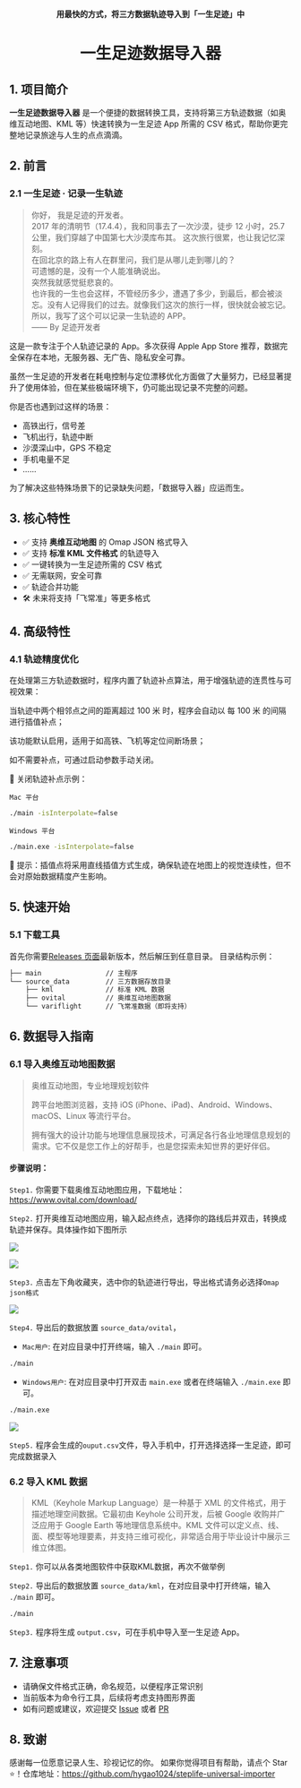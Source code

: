 <p align="center">
	<strong>用最快的方式，将三方数据轨迹导入到「一生足迹」中</strong>
</p> 
<h1 align="center">一生足迹数据导入器</h1>


## 1. 项目简介

**一生足迹数据导入器** 是一个便捷的数据转换工具，支持将第三方轨迹数据（如奥维互动地图、KML 等）快速转换为一生足迹 App 所需的 CSV 格式，帮助你更完整地记录旅途与人生的点点滴滴。

## 2. 前言

### 2.1 一生足迹 · 记录一生轨迹

> 你好，
我是足迹的开发者。<br>
2017 年的清明节（17.4.4），我和同事去了一次沙漠，徒步 12 小时，25.7 公里，我们穿越了中国第七大沙漠库布其。
这次旅行很累，也让我记忆深刻。<br>
在回北京的路上有人在群里问，我们是从哪儿走到哪儿的？<br>
可遗憾的是，没有一个人能准确说出。<br>
突然我就感觉挺悲哀的。<br>
也许我的一生也会这样，不管经历多少，遭遇了多少，到最后，都会被淡忘。没有人记得我们的过去。就像我们这次的旅行一样，很快就会被忘记。<br>
所以，我写了这个可以记录一生轨迹的 APP。<br>
—— By 足迹开发者

这是一款专注于个人轨迹记录的 App。多次获得 Apple App Store 推荐，数据完全保存在本地，无服务器、无广告、隐私安全可靠。

虽然一生足迹的开发者在耗电控制与定位漂移优化方面做了大量努力，已经显著提升了使用体验，但在某些极端环境下，仍可能出现记录不完整的问题。

你是否也遇到过这样的场景：
- 高铁出行，信号差
- 飞机出行，轨迹中断
- 沙漠深山中，GPS 不稳定
- 手机电量不足
- ......

为了解决这些特殊场景下的记录缺失问题，「数据导入器」应运而生。

## 3. 核心特性

- ✅ 支持 **奥维互动地图** 的 Omap JSON 格式导入  
- ✅ 支持 **标准 KML 文件格式** 的轨迹导入  
- ✅ 一键转换为一生足迹所需的 CSV 格式  
- ✅ 无需联网，安全可靠  
- ✅ 轨迹合并功能
- 🛠️ 未来将支持「飞常准」等更多格式

## 4. 高级特性

### 4.1 轨迹精度优化

在处理第三方轨迹数据时，程序内置了轨迹补点算法，用于增强轨迹的连贯性与可视效果：

当轨迹中两个相邻点之间的距离超过 100 米 时，程序会自动以 每 100 米 的间隔进行插值补点；

该功能默认启用，适用于如高铁、飞机等定位间断场景；

如不需要补点，可通过启动参数手动关闭。

🔧 关闭轨迹补点示例：

`Mac 平台`

```bash
./main -isInterpolate=false
```

`Windows 平台`

```bash
./main.exe -isInterpolate=false
```

📌 提示：插值点将采用直线插值方式生成，确保轨迹在地图上的视觉连续性，但不会对原始数据精度产生影响。




## 5. 快速开始

### 5.1 下载工具

首先你需要[Releases 页面](https://github.com/hygao1024/steplife-universal-importer/releases)最新版本，然后解压到任意目录。
目录结构示例：

```bash
├── main                // 主程序
└── source_data         // 三方数据存放目录
    ├── kml             // 标准 KML 数据
    ├── ovital          // 奥维互动地图数据
    └── variflight      // 飞常准数据（即将支持）
```


## 6. 数据导入指南

### 6.1 导入奥维互动地图数据

>奥维互动地图，专业地理规划软件
>
>跨平台地图浏览器，支持 iOS (iPhone、iPad)、Android、Windows、macOS、Linux 等流行平台。
>
>拥有强大的设计功能与地理信息展现技术，可满足各行各业地理信息规划的需求。它不仅是您工作上的好帮手，也是您探索未知世界的更好伴侣。

#### 步骤说明：

`Step1.` 你需要下载奥维互动地图应用，下载地址：https://www.ovital.com/download/

`Step2.` 打开奥维互动地图应用，输入起点终点，选择你的路线后并双击，转换成轨迹并保存。具体操作如下图所示

![](./static/images/map_search.png)

![](./static/images/map_search2.png)

`Step3.` 点击左下角收藏夹，选中你的轨迹进行导出，导出格式请务必选择`Omap json格式`

![](./static/images/export_tracks.png)

`Step4.` 导出后的数据放置 `source_data/ovital`，

- `Mac用户`: 在对应目录中打开终端，输入 `./main` 即可。
```bash
./main
```

- `Windows用户`: 在对应目录中打开双击 `main.exe` 或者在终端输入 `./main.exe` 即可。
```bash
./main.exe
```

![](./static/images/exec.png)

`Step5.` 程序会生成的`ouput.csv`文件，导入手机中，打开选择选择一生足迹，即可完成数据录入



### 6.2 导入 KML 数据

>KML（Keyhole Markup Language）是一种基于 XML 的文件格式，用于描述地理空间数据。它最初由 Keyhole 公司开发，后被 Google 收购并广泛应用于 Google Earth 等地理信息系统中。KML 文件可以定义点、线、面、模型等地理要素，并支持三维可视化，非常适合用于毕业设计中展示三维立体图。

`Step1.` 你可以从各类地图软件中获取KML数据，再次不做举例

`Step2.` 导出后的数据放置 `source_data/kml`，在对应目录中打开终端，输入 `./main` 即可。

```bash
./main
```

`Step3.` 程序将生成 `output.csv`，可在手机中导入至一生足迹 App。



## 7. 注意事项

- 请确保文件格式正确，命名规范，以便程序正常识别
- 当前版本为命令行工具，后续将考虑支持图形界面
- 如有问题或建议，欢迎提交 [Issue](https://github.com/hygao1024/steplife-universal-importer/issues) 或者 [PR](https://github.com/hygao1024/steplife-universal-importer/pulls)



## 8. 致谢

感谢每一位愿意记录人生、珍视记忆的你。
如果你觉得项目有帮助，请点个 Star ⭐️！仓库地址：https://github.com/hygao1024/steplife-universal-importer
